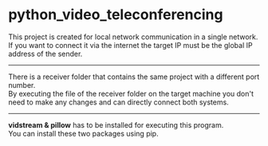 # python_video_teleconferencing
This project is created for local network communication in a single network.<br>
If you want to connect it via the internet the target IP must be the global IP address of the sender.<br>
<hr>
There is a receiver folder that contains the same project with a different port number.<br>
By executing the file of the receiver folder on the target machine you don't need to make any changes and can directly connect both systems.
<hr>
<b>vidstream & pillow</b> has to be installed for executing this program.<br>
You can install these two packages using pip.
